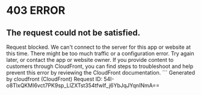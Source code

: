 # 403 ERROR

## The request could not be satisfied.

Request blocked. We can't connect to the server for this app or website at this time. There might be too much traffic or a configuration error. Try again later, or contact the app or website owner. If you provide content to customers through CloudFront, you can find steps to troubleshoot and help prevent this error by reviewing the CloudFront documentation. ```
Generated by cloudfront (CloudFront)
Request ID: 54I-o8TlxQKMI6vct7PK9sp_LlZXTst354tfwIf_j6YbJqJYqnINmA==

```


